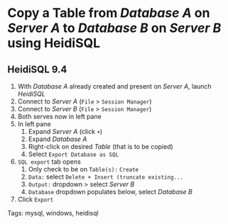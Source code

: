 # Copy a Table from *Database A* on *Server A* to *Database B* on *Server B* using HeidiSQL

## HeidiSQL 9.4

1. With *Database A* already created and present on *Server A*, launch *HeidiSQL*
1. Connect to *Server A* (`File` > `Session Manager`)
1. Connect to *Server B* (`File` > `Session Manager`)
1. Both serves now in left pane
1. In left pane
   1. Expand *Server A* (click `+`)
   1. Expand *Database A*
   1. Right-click on desired *Table* (that is to be copied)
   1. Select `Export Database as SQL`
1. `SQL export` tab opens
   1. Only check to be on `Table(s):` `Create`
   1. `Data:` select `Delete + Insert (truncate existing...`
   1. `Output:` dropdown > select *Server B*
   1. `Database` dropdown populates below, select *Database B*
1. Click `Export`

Tags: mysql, windows, heidisql
